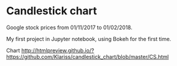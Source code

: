 # Candlestick chart

Google stock prices from 01/11/2017 to 01/02/2018.

My first project in Jupyter notebook, using Bokeh for the first time.

Chart
http://htmlpreview.github.io/?https://github.com/Klariss/candlestick_chart/blob/master/CS.html
